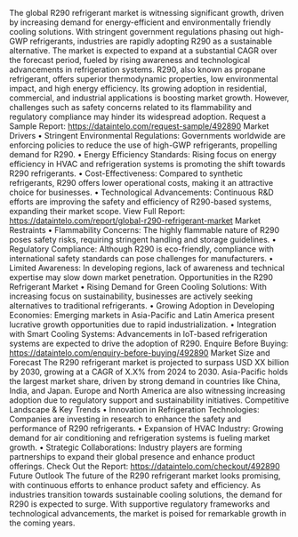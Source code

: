The global R290 refrigerant market is witnessing significant growth, driven by increasing demand for energy-efficient and environmentally friendly cooling solutions. With stringent government regulations phasing out high-GWP refrigerants, industries are rapidly adopting R290 as a sustainable alternative. The market is expected to expand at a substantial CAGR over the forecast period, fueled by rising awareness and technological advancements in refrigeration systems.
R290, also known as propane refrigerant, offers superior thermodynamic properties, low environmental impact, and high energy efficiency. Its growing adoption in residential, commercial, and industrial applications is boosting market growth. However, challenges such as safety concerns related to its flammability and regulatory compliance may hinder its widespread adoption.
Request a Sample Report: https://dataintelo.com/request-sample/492890
Market Drivers
•	Stringent Environmental Regulations: Governments worldwide are enforcing policies to reduce the use of high-GWP refrigerants, propelling demand for R290.
•	Energy Efficiency Standards: Rising focus on energy efficiency in HVAC and refrigeration systems is promoting the shift towards R290 refrigerants.
•	Cost-Effectiveness: Compared to synthetic refrigerants, R290 offers lower operational costs, making it an attractive choice for businesses.
•	Technological Advancements: Continuous R&D efforts are improving the safety and efficiency of R290-based systems, expanding their market scope.
View Full Report: https://dataintelo.com/report/global-r290-refrigerant-market
Market Restraints
•	Flammability Concerns: The highly flammable nature of R290 poses safety risks, requiring stringent handling and storage guidelines.
•	Regulatory Compliance: Although R290 is eco-friendly, compliance with international safety standards can pose challenges for manufacturers.
•	Limited Awareness: In developing regions, lack of awareness and technical expertise may slow down market penetration.
Opportunities in the R290 Refrigerant Market
•	Rising Demand for Green Cooling Solutions: With increasing focus on sustainability, businesses are actively seeking alternatives to traditional refrigerants.
•	Growing Adoption in Developing Economies: Emerging markets in Asia-Pacific and Latin America present lucrative growth opportunities due to rapid industrialization.
•	Integration with Smart Cooling Systems: Advancements in IoT-based refrigeration systems are expected to drive the adoption of R290.
Enquire Before Buying: https://dataintelo.com/enquiry-before-buying/492890
Market Size and Forecast
The R290 refrigerant market is projected to surpass USD XX billion by 2030, growing at a CAGR of X.X% from 2024 to 2030. Asia-Pacific holds the largest market share, driven by strong demand in countries like China, India, and Japan. Europe and North America are also witnessing increasing adoption due to regulatory support and sustainability initiatives.
Competitive Landscape & Key Trends
•	Innovation in Refrigeration Technologies: Companies are investing in research to enhance the safety and performance of R290 refrigerants.
•	Expansion of HVAC Industry: Growing demand for air conditioning and refrigeration systems is fueling market growth.
•	Strategic Collaborations: Industry players are forming partnerships to expand their global presence and enhance product offerings.
Check Out the Report: https://dataintelo.com/checkout/492890
Future Outlook
The future of the R290 refrigerant market looks promising, with continuous efforts to enhance product safety and efficiency. As industries transition towards sustainable cooling solutions, the demand for R290 is expected to surge. With supportive regulatory frameworks and technological advancements, the market is poised for remarkable growth in the coming years.
